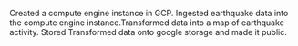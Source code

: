 Created a compute engine instance in GCP. Ingested earthquake data into the compute engine instance.Transformed data into a map of earthquake 
activity. Stored Transformed data onto google storage and made it public.
